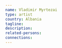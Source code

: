 ```yaml
---
name: Vladimir Myrtezai
type: artist
country: Albania
tagline:
description:
related-persons:
connections:
---
```

